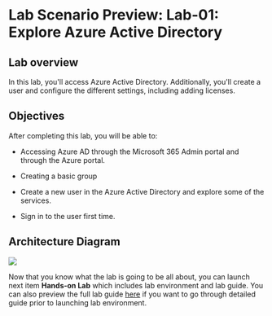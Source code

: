 # Lab Scenario Preview: Lab-01: Explore Azure Active Directory

## Lab overview

In this lab, you'll access Azure Active Directory. Additionally, you'll create a user and configure the different settings, including adding licenses.

## Objectives

After completing this lab, you will be able to:

- Accessing Azure AD through the Microsoft 365 Admin portal and through the Azure portal.

- Creating a basic group

- Create a new user in the Azure Active Directory and explore some of the services.

- Sign in to the user first time.


## Architecture Diagram

![](../images/.png)

Now that you know what the lab is going to be all about, you can launch next item **Hands-on Lab** which includes lab environment and lab guide. You can also preview the full lab guide [here]() if you want to go through detailed guide prior to launching lab environment.  